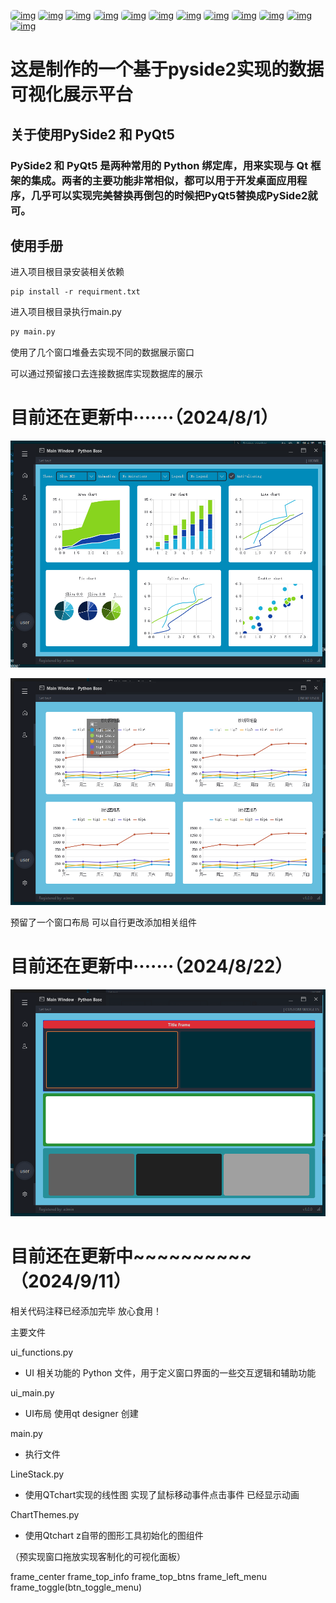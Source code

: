 <p>
      <a href=""><img src="https://img.shields.io/badge/Python-3776AB?style=for-the-badge&logo=python&logoColor=white" height="19px"  style="border-radius: 5px;" alt="img" ></a>
     <a href=""><img src="https://img.shields.io/badge/NVIDIA-GTX4060-76B900?style=for-the-badge&logo=nvidia&logoColor=white"height="19px" style="border-radius: 5px;"alt="img"></a>
    <a href=""><img src="https://img.shields.io/badge/gmail-%23D14836.svg?&style=plastic&logo=gmail&logoColor=white"height="19px"alt="img"></a>
    <a href=""><img src="https://img.shields.io/badge/Steam-000000?style=for-the-badge&logo=steam&logoColor=white"height="19px" style="border-radius: 5px;"alt="img"></a>
    <a href=""><img src="https://img.shields.io/badge/Microsoft-666666?style=for-the-badge&logo=microsoft&logoColor=white"height="19px" style="border-radius: 5px;"alt="img"></a>
   <a href="http://zhenglinniao-tori.cn/"><img src="https://img.shields.io/badge/Blogger-FF5722?style=for-the-badge&logo=blogger&logoColor=white"height="19px" style="border-radius: 5px;"alt="img"></a>
   <a href=""><img src="https://img.shields.io/pypi/pyversions/qt-material"height="19px"  style="border-radius: 5px;"alt="img"></a>
   <a href=""><img src="https://img.shields.io/badge/pyside2-5.15.2-blue" alt="img" height="19px" style="border-radius: 5px;"></a>
<a href=""><img src="https://img.shields.io/badge/QtChart-5.15.2-blue" alt="img" height="19px" style="border-radius: 5px;"></a>
<a href=""><img src="https://img.shields.io/badge/numpy-1.19.5-blue" alt="img" height="19px" style="border-radius: 5px;"></a>
<a href=""><img src="https://img.shields.io/badge/Pandas-1.1.5-blue" alt="img" height="19px" style="border-radius: 5px;"></a>
 <a href=""><img src="https://img.shields.io/badge/pyqt5-5.15.2-blue" alt="img" height="19px" style="border-radius: 5px;"></a>

# 这是制作的一个基于pyside2实现的数据可视化展示平台

</p>

## 关于使用PySide2 和 PyQt5

### **PySide2** 和 **PyQt5** 是两种常用的 Python 绑定库，用来实现与 **Qt** 框架的集成。两者的主要功能非常相似，都可以用于开发桌面应用程序，几乎可以实现完美替换再倒包的时候把PyQt5替换成PySide2就可。

## 使用手册

进入项目根目录安装相关依赖

```shell
pip install -r requirment.txt
```

进入项目根目录执行main.py

```python
py main.py
```

使用了几个窗口堆叠去实现不同的数据展示窗口

可以通过预留接口去连接数据库实现数据库的展示

# 目前还在更新中·······（2024/8/1）

![1727319409268](images/ReadMe/1727319409268.png)

![1727319431767](images/ReadMe/1727319431767.png)

预留了一个窗口布局 可以自行更改添加相关组件

# 目前还在更新中·······（2024/8/22）

![1727319443653](images/ReadMe/1727319443653.png)

# 目前还在更新中~~~~~~~~~~（2024/9/11）

相关代码注释已经添加完毕 放心食用！

主要文件

ui_functions.py

- UI 相关功能的 Python 文件，用于定义窗口界面的一些交互逻辑和辅助功能

ui_main.py

- UI布局 使用qt designer 创建

main.py

- 执行文件

LineStack.py

- 使用QTchart实现的线性图  实现了鼠标移动事件点击事件 已经显示动画

ChartThemes.py

- 使用Qtchart z自带的图形工具初始化的图组件

（预实现窗口拖放实现客制化的可视化面板）

frame_center   frame_top_info frame_top_btns  frame_left_menu    frame_toggle(btn_toggle_menu)

